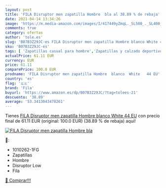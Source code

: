 ```yaml
---
layout: post
title: 'FILA Disruptor men zapatilla Hombre  bla al 38.89 % de rebaja'
date: 2021-04-14 13:34:26
image: 'https://m.media-amazon.com/images/I/417449yZmqL._SL500_._SL400_.jpg'
comments: true
category: ofertas
author: 'tole.es'
slug: 'B07B3Z29JC-es FILA Disruptor men zapatilla Hombre blanco White 44 EU'
sku: 'B07B3Z29JC-es'
tags: [ 'Zapatillas casual para hombre','Zapatillas y calzado deportivo para hombre','Zapatos','Zapatos para hombre','Zapatos y complementos','fila','zapatilla', ]
actualPrice: 61.11 EUR
currency: EUR
price: 61.11
comparePrice: 100.0 EUR
prodname: 'FILA Disruptor men zapatilla Hombre  blanco  White   44 EU'
country: 'es'
flag: '🇪🇸'
brand: 'Fila'
buyurl: 'https://www.amazon.es/dp/B07B3Z29JC/?tag=tolees-21'
descuento: '38.89'
average: '53.3413043478261'
---
```


Tienes [FILA Disruptor men zapatilla Hombre  blanco  White   44 EU](https://www.amazon.es/dp/B07B3Z29JC/?tag=tolees-21) con precio final de  61.11 EUR (original: 100.0 EUR) (38.89 %  de rebaja) aqui!

[![FILA Disruptor men zapatilla Hombre  bla](https://m.media-amazon.com/images/I/417449yZmqL._SL500_._SL400_.jpg)](https://www.amazon.es/dp/B07B3Z29JC/?tag=tolees-21)

🔎:

- 1010262-1FG
- Zapatillas
- Hombre
- Disruptor Low
- Fila

[🛒 Comprar!!!](https://www.amazon.es/dp/B07B3Z29JC/?tag=tolees-21)
